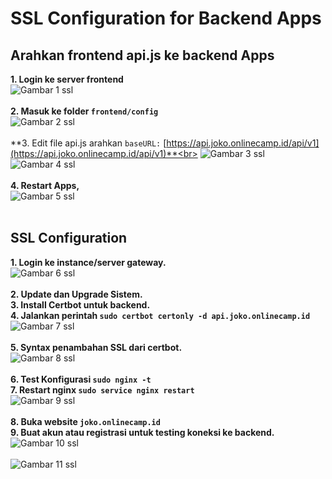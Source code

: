 # SSL Configuration for Backend Apps
## Arahkan frontend api.js ke backend Apps
**1. Login ke server frontend**<br>
![Gambar 1 ssl](screenshot/gambar1.png) <br><br>
**2. Masuk ke folder `frontend/config`**<br>
![Gambar 2 ssl](screenshot/gambar2.png) <br><br>
**3. Edit file api.js arahkan `baseURL:` [https://api.joko.onlinecamp.id/api/v1](https://api.joko.onlinecamp.id/api/v1)**<br>
![Gambar 3 ssl](screenshot/gambar3.png) <br>
![Gambar 4 ssl](screenshot/gambar4.png) <br><br>
**4. Restart Apps,**<br>
![Gambar 5 ssl](screenshot/gambar5.png) <br><br>

## SSL Configuration
**1. Login ke instance/server gateway.**<br>
![Gambar 6 ssl](screenshot/gambar6.png) <br><br>
**2. Update dan Upgrade Sistem.**<br>
**3. Install Certbot untuk backend.**<br>
**4. Jalankan perintah `sudo certbot certonly -d api.joko.onlinecamp.id`**<br>
![Gambar 7 ssl](screenshot/gambar7.png) <br><br>
**5. Syntax penambahan SSL dari certbot.**<br>
![Gambar 8 ssl](screenshot/gambar8.png) <br><br>
**6. Test Konfigurasi `sudo nginx -t`**<br>
**7. Restart nginx `sudo service nginx restart`**<br>
![Gambar 9 ssl](screenshot/gambar9.png) <br><br>
**8. Buka website `joko.onlinecamp.id`**<br>
**9. Buat akun atau registrasi untuk testing koneksi ke backend.**<br>
![Gambar 10 ssl](screenshot/gambar10.png) <br><br>
![Gambar 11 ssl](screenshot/gambar11.png) <br><br>